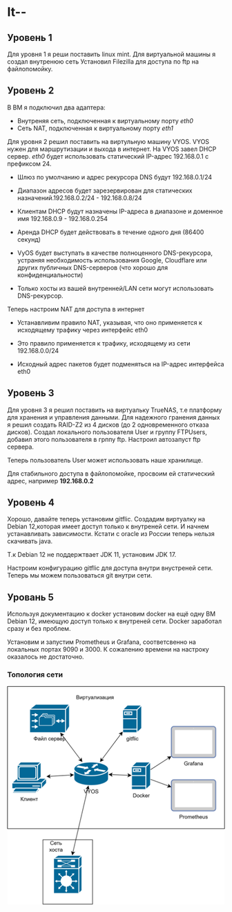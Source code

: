 # It--

## Уровень 1

Для уровня 1 я реши поставить linux mint.
Для виртуальной машины я создал внутренюю сеть
Установил Filezilla для доступа по ftp на файлопомойку.

## Уровень 2

В ВМ я подключил два адаптера:

* Внутреняя сеть, подключенная к виртуальному порту *eth0*
* Сеть NAT, подключенная к виртуальному порту *eth1*

Для уровня 2 решил поставить на виртульную машину VYOS. VYOS нужен для маршрутизации и выхода в интернет. На VYOS завел DHCP сервер. *eth0* будет использовать статический IP-адрес 192.168.0.1 с префиксом 24.

* Шлюз по умолчанию и адрес рекурсора DNS будут 192.168.0.1/24

* Диапазон адресов будет зарезервирован для статических назначений.192.168.0.2/24 - 192.168.0.8/24

* Клиентам DHCP будут назначены IP-адреса в диапазоне и доменное имя 192.168.0.9 - 192.168.0.254

* Аренда DHCP будет действовать в течение одного дня (86400 секунд)

* VyOS будет выступать в качестве полноценного DNS-рекурсора, устраняя необходимость использования Google, Cloudflare или других публичных DNS-серверов (что хорошо для конфиденциальности)

* Только хосты из вашей внутренней/LAN сети могут использовать DNS-рекурсор.

Теперь настроим NAT для доступа в интернет

* Устанавливим правило NAT, указывая, что оно применяется к исходящему трафику через интерфейс eth0

* Это правило применяется к трафику, исходящему из сети 192.168.0.0/24

* Исходный адрес пакетов будет подменяться на IP-адрес интерфейса eth0

## Уровень 3

Для уровня 3 я решил поставить на виртуальку TrueNAS, т.е платформу для хранения и управления данными.
Для надежного гранения данных я решил создать RAID-Z2 из 4 дисков (до 2 одновременного отказа дисков).
Создал локального пользователя User и группу FTPUsers, добавил этого пользователя в грппу ftp.
Настроил автозапуст ftp сервера.

Теперь пользователь User может использовать наше хранилище.

Для стабильного доступа в файлопомойке, просвоим ей статический адрес, например **192.168.0.2**

## Уровень 4

Хорошо, давайте теперь установим gitflic. Создадим виртуалку на Debian 12,которая имеет доступ только к внутреней сети. И начнем устанавливать зависимости. Кстати с oracle из России теперь нельзя скачивать java.

Т.к Debian 12 не поддержтвает JDK 11, установим JDK 17.

Настроим конфигурацию gitflic для доступа внутри внустреней сети. Теперь мы можем пользоваться git внутри сети.

## Уровань 5

Используя документацию к docker установим docker на ещё одну ВМ Debian 12, имеющую доступ только к внутреней сети. Docker заработал сразу и без проблем.

Установим и запустим Prometheus и Grafana, соответсвенно на локальных портах 9090 и 3000. К сожалению времени на настроку оказалось не достаточно.

### Топология сети

![Alternate text](it-lab.png)
